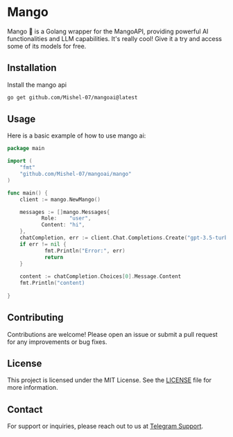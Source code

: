 # Mango
Mango 🥭 is a Golang wrapper for the MangoAPI, providing powerful AI functionalities and LLM capabilities. 
It's really cool! Give it a try and access some of its models for free.


## Installation

Install the mango api
```bash
go get github.com/Mishel-07/mangoai@latest
```

## Usage

Here is a basic example of how to use mango ai:

```go
package main

import (
    "fmt"
    "github.com/Mishel-07/mangoai/mango"
)

func main() {
    client := mango.NewMango()

    messages := []mango.Messages{           
           Role:    "user",
           Content: "hi",
    },
    chatCompletion, err := client.Chat.Completions.Create("gpt-3.5-turbo", messages)
    if err != nil {
            fmt.Println("Error:", err)
            return
    }
    
    content := chatCompletion.Choices[0].Message.Content
    fmt.Println("content)
  
}
```

## Contributing

Contributions are welcome! Please open an issue or submit a pull request for any improvements or bug fixes.

## License
This project is licensed under the MIT License. See the [LICENSE](LICENSE) file for more information.

## Contact
For support or inquiries, please reach out to us at [Telegram Support](https://t.me/XBOTSUPPORTS).
